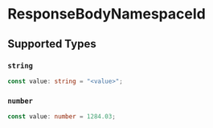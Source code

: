 # ResponseBodyNamespaceId


## Supported Types

### `string`

```typescript
const value: string = "<value>";
```

### `number`

```typescript
const value: number = 1284.03;
```

